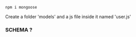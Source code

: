     
    npm i mongoose  

Create a folder 'models' and a js file inside it named 'user.js'

### SCHEMA ?
